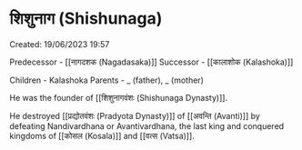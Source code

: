 # शिशुनाग (Shishunaga)

Created: 19/06/2023 19:57

Predecessor - [[नागदशक (Nagadasaka)]]
Successor - [[कालाशोक (Kalashoka)]]

Children - Kalashoka
Parents - _ (father), _ (mother)

He was the founder of [[शिशुनागवंशः (Shishunaga Dynasty)]].

He destroyed [[प्रद्योतवंशः (Pradyota Dynasty)]] of [[अवन्ति (Avanti)]] by defeating Nandivardhana or Avantivardhana, the last king and conquered kingdoms of [[कोसल (Kosala)]] and [[वत्स (Vatsa)]].
